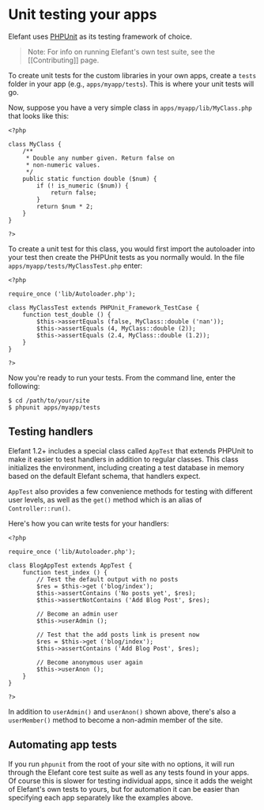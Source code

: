 # Unit testing your apps

Elefant uses [PHPUnit](http://www.phpunit.de/manual/current/en/index.html) as its testing framework of choice.

> Note: For info on running Elefant's own test suite, see the [[Contributing]] page.

To create unit tests for the custom libraries in your own apps, create a `tests` folder in your app (e.g., `apps/myapp/tests`). This is where your unit tests will go.

Now, suppose you have a very simple class in `apps/myapp/lib/MyClass.php` that looks like this:

	<?php
	
	class MyClass {
		/**
		 * Double any number given. Return false on
		 * non-numeric values.
		 */
		public static function double ($num) {
			if (! is_numeric ($num)) {
				return false;
			}
			return $num * 2;
		}
	}
	
	?>

To create a unit test for this class, you would first import the autoloader into your test then create the PHPUnit tests as you normally would. In the file `apps/myapp/tests/MyClassTest.php` enter:

	<?php
	
	require_once ('lib/Autoloader.php');
	
	class MyClassTest extends PHPUnit_Framework_TestCase {
		function test_double () {
			$this->assertEquals (false, MyClass::double ('nan'));
			$this->assertEquals (4, MyClass::double (2));
			$this->assertEquals (2.4, MyClass::double (1.2));
		}
	}
	
	?>

Now you're ready to run your tests. From the command line, enter the following:

	$ cd /path/to/your/site
	$ phpunit apps/myapp/tests

## Testing handlers

Elefant 1.2+ includes a special class called `AppTest` that extends PHPUnit to make it easier to test handlers in addition to regular classes. This class initializes the environment, including creating a test database in memory based on the default Elefant schema, that handlers expect.

`AppTest` also provides a few convenience methods for testing with different user levels, as well as the `get()` method which is an alias of `Controller::run()`.

Here's how you can write tests for your handlers:

	<?php
	
	require_once ('lib/Autoloader.php');
	
	class BlogAppTest extends AppTest {
		function test_index () {
			// Test the default output with no posts
			$res = $this->get ('blog/index');
			$this->assertContains ('No posts yet', $res);
			$this->assertNotContains ('Add Blog Post', $res);
	
			// Become an admin user
			$this->userAdmin ();
	
			// Test that the add posts link is present now
			$res = $this->get ('blog/index');
			$this->assertContains ('Add Blog Post', $res);
	
			// Become anonymous user again
			$this->userAnon ();
		}
	}
	
	?>

In addition to `userAdmin()` and `userAnon()` shown above, there's also a `userMember()` method to become a non-admin member of the site.

## Automating app tests

If you run `phpunit` from the root of your site with no options, it will run through the Elefant core test suite as well as any tests found in your apps. Of course this is slower for testing individual apps, since it adds the weight of Elefant's own tests to yours, but for automation it can be easier than specifying each app separately like the examples above.